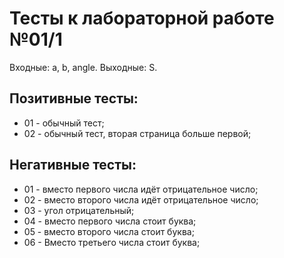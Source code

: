 ﻿# Тесты к лабораторной работе №01/1

Входные: a, b, angle.
Выходные: S.

## Позитивные тесты:
- 01 - обычный тест;
- 02 - обычный тест, вторая страница больше первой;

## Негативные тесты:
- 01 - вместо первого числа идёт отрицательное число;
- 02 - вместо второго числа идёт отрицательное число;
- 03 - yгол отрицательный;
- 04 - вместо первого числа стоит буква;
- 05 - вместо второго числа стоит буква;
- 06 - Вместо третьего числа стоит буква;